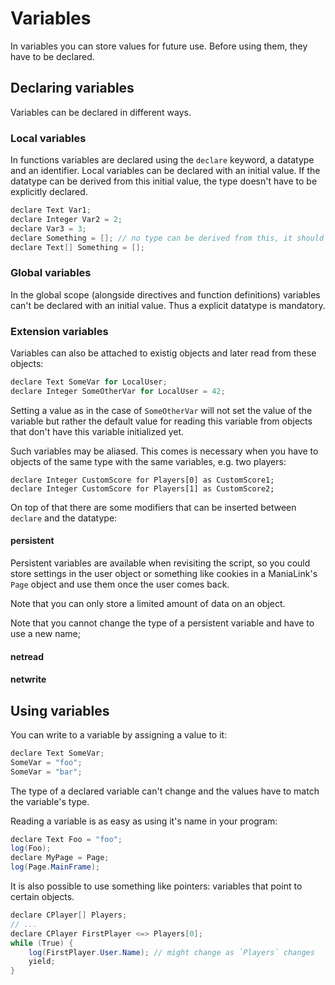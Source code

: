 # Variables
In variables you can store values for future use. Before using them, they have to be declared.

## Declaring variables
Variables can be declared in different ways.

### Local variables
In functions variables are declared using the `declare` keyword, a datatype and an identifier. Local variables can be declared with an initial value. If the datatype can be derived from this initial value, the type doesn't have to be explicitly declared.
```c#
declare Text Var1;
declare Integer Var2 = 2;
declare Var3 = 3;
declare Something = []; // no type can be derived from this, it should be like this:
declare Text[] Something = [];
```

### Global variables
In the global scope (alongside directives and function definitions) variables can't be declared with an initial value. Thus a explicit datatype is mandatory.

### Extension variables
Variables can also be attached to existig objects and later read from these objects:
```c#
declare Text SomeVar for LocalUser;
declare Integer SomeOtherVar for LocalUser = 42;
```
Setting a value as in the case of `SomeOtherVar` will not set the value of the variable but rather the default value for reading this variable from objects that don't have this variable initialized yet.

Such variables may be aliased. This comes is necessary when you have to objects of the same type with the same variables, e.g. two players:
```
declare Integer CustomScore for Players[0] as CustomScore1;
declare Integer CustomScore for Players[1] as CustomScore2;
```

On top of that there are some modifiers that can be inserted between `declare` and the datatype:

#### persistent
Persistent variables are available when revisiting the script, so you could store settings in the user object or something like cookies in a ManiaLink's `Page` object and use them once the user comes back.

Note that you can only store a limited amount of data on an object.

Note that you cannot change the type of a persistent variable and have to use a new name;

#### netread
#### netwrite

## Using variables
You can write to a variable by assigning a value to it:
```c#
declare Text SomeVar;
SomeVar = "foo";
SomeVar = "bar";
```
The type of a declared variable can't change and the values have to match the variable's type.

Reading a variable is as easy as using it's name in your program:
```c#
declare Text Foo = "foo";
log(Foo);
declare MyPage = Page;
log(Page.MainFrame);
```

It is also possible to use something like pointers: variables that point to certain objects.
```c#
declare CPlayer[] Players;
// ...
declare CPlayer FirstPlayer <=> Players[0];
while (True) {
    log(FirstPlayer.User.Name); // might change as `Players` changes
    yield;
}
```